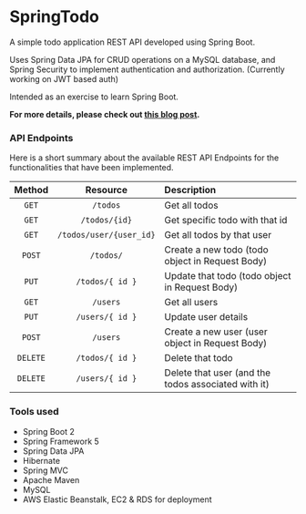 # SpringTodo
A simple todo application REST API developed using Spring Boot.

Uses Spring Data JPA for CRUD operations on a MySQL database, and Spring Security to implement authentication and authorization. (Currently working on JWT based auth)

Intended as an exercise to learn Spring Boot.

<b>For more details, please check out [this blog post](https://rajrajhans.com/2021/01/beginners-guide-to-spring-boot/). </b>

### API Endpoints
Here is a short summary about the available REST API Endpoints for the functionalities that have been implemented.

| <b>Method</b> |     <b>Resource</b>     |                  <b>Description</b>                 |
|:-------------:|:-----------------------:|:----------------------------------------------------|
|     `GET`     |         `/todos`        | Get all todos                                       |
|     `GET`     |      `/todos/{id}`      | Get specific todo with that id                      |
|     `GET`     | `/todos/user/{user_id}` | Get all todos by that user                          |
|     `POST`    |        `/todos/`        | Create a new todo (todo object in Request Body)     |
|     `PUT`     |     `/todos/{ id }`     | Update that todo (todo object in Request Body)      |
|     `GET`     |         `/users`        | Get all users                                       |
|     `PUT`     |     `/users/{ id }`     | Update user details                                 |
|     `POST`    |         `/users`        | Create a new user (user object in Request Body)     |
|    `DELETE`   |     `/todos/{ id }`     | Delete that todo                                    |
|    `DELETE`   |     `/users/{ id }`     | Delete that user (and the todos associated with it) |

### Tools used
- Spring Boot 2
- Spring Framework 5
- Spring Data JPA
- Hibernate
- Spring MVC
- Apache Maven
- MySQL  
- AWS Elastic Beanstalk, EC2 & RDS for deployment